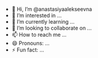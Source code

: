 - 👋 Hi, I’m @anastasiyaalekseevna
- 👀 I’m interested in ...
- 🌱 I’m currently learning ...
- 💞️ I’m looking to collaborate on ...
- 📫 How to reach me ...
- 😄 Pronouns: ...
- ⚡ Fun fact: ...

<!---
anastasiyaalekseevna/anastasiyaalekseevna is a ✨ special ✨ repository because its `README.md` (this file) appears on your GitHub profile.
You can click the Preview link to take a look at your changes.
--->
